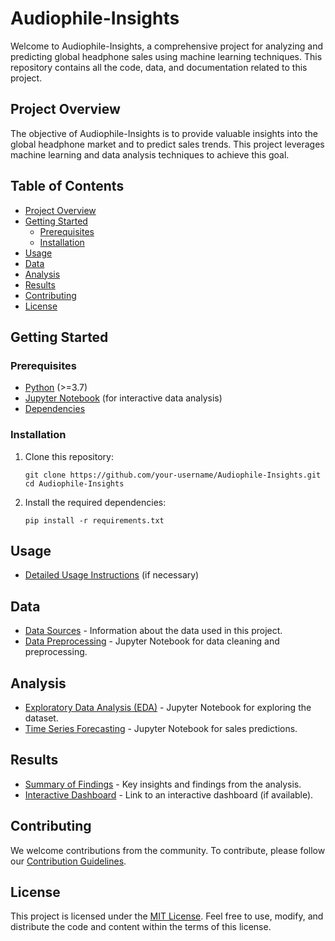 # Audiophile-Insights  

Welcome to Audiophile-Insights, a comprehensive project for analyzing and predicting global headphone sales using machine learning techniques. This repository contains all the code, data, and documentation related to this project.

## Project Overview

The objective of Audiophile-Insights is to provide valuable insights into the global headphone market and to predict sales trends. This project leverages machine learning and data analysis techniques to achieve this goal.

## Table of Contents

- [Project Overview](#project-overview)
- [Getting Started](#getting-started)
  - [Prerequisites](#prerequisites)
  - [Installation](#installation)
- [Usage](#usage)
- [Data](#data)
- [Analysis](#analysis)
- [Results](#results)
- [Contributing](#contributing)
- [License](#license)

## Getting Started

### Prerequisites

- [Python](https://www.python.org/) (>=3.7)
- [Jupyter Notebook](https://jupyter.org/) (for interactive data analysis)
- [Dependencies](#installation)

### Installation

1. Clone this repository:

   ```shell
   git clone https://github.com/your-username/Audiophile-Insights.git
   cd Audiophile-Insights
   ```

2. Install the required dependencies:

   ```shell
   pip install -r requirements.txt
   ```

## Usage

- [Detailed Usage Instructions](docs/usage.md) (if necessary)

## Data

- [Data Sources](docs/data-sources.md) - Information about the data used in this project.
- [Data Preprocessing](notebooks/data-preprocessing.ipynb) - Jupyter Notebook for data cleaning and preprocessing.

## Analysis

- [Exploratory Data Analysis (EDA)](notebooks/eda.ipynb) - Jupyter Notebook for exploring the dataset.
- [Time Series Forecasting](notebooks/time-series-forecasting.ipynb) - Jupyter Notebook for sales predictions.

## Results

- [Summary of Findings](docs/results.md) - Key insights and findings from the analysis.
- [Interactive Dashboard](link-to-dashboard) - Link to an interactive dashboard (if available).

## Contributing

We welcome contributions from the community. To contribute, please follow our [Contribution Guidelines](CONTRIBUTING.md).

## License

This project is licensed under the [MIT License](LICENSE). Feel free to use, modify, and distribute the code and content within the terms of this license.

